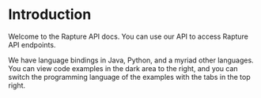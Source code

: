 # Introduction

Welcome to the Rapture API docs. You can use our API to access Rapture API endpoints.

We have language bindings in Java, Python, and a myriad other languages. You can view code examples in the dark area to the right, and you can switch the programming language of the examples with the tabs in the top right.
